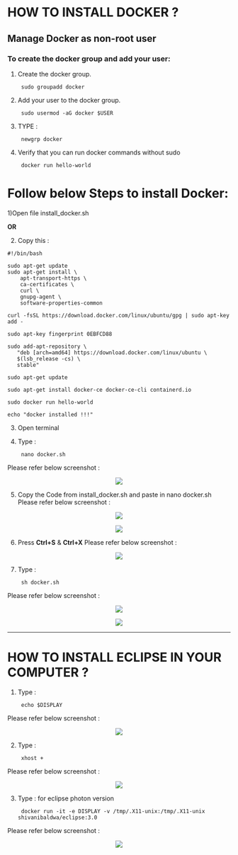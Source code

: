 # HOW TO INSTALL DOCKER ?

## Manage Docker as non-root user

### To create the docker group and add your user:
1) Create the docker group.
   
        sudo groupadd docker
   
2) Add your user to the docker group.

        sudo usermod -aG docker $USER

3) TYPE :

        newgrp docker
        
4) Verify that you can run docker commands without sudo

        docker run hello-world

# Follow below Steps to install Docker: 

1)Open file install_docker.sh 

**OR**

2) Copy this :
```
#!/bin/bash

sudo apt-get update
sudo apt-get install \
    apt-transport-https \
    ca-certificates \
    curl \
    gnupg-agent \
    software-properties-common

curl -fsSL https://download.docker.com/linux/ubuntu/gpg | sudo apt-key add -

sudo apt-key fingerprint 0EBFCD88

sudo add-apt-repository \
   "deb [arch=amd64] https://download.docker.com/linux/ubuntu \
   $(lsb_release -cs) \
   stable"

sudo apt-get update

sudo apt-get install docker-ce docker-ce-cli containerd.io

sudo docker run hello-world

echo "docker installed !!!"

```
3) Open terminal 
4) Type : 

        nano docker.sh
Please refer below screenshot :             
<p align="center">
  <img src="https://github.com/oilmcut-2020/JavaClass/blob/docker-eclipse/images/d1.png">
</p>

5) Copy the Code from install_docker.sh and paste in  nano docker.sh
Please refer below screenshot :  

<p align="center">
  <img src="https://github.com/oilmcut-2020/JavaClass/blob/docker-eclipse/images/d2.png">
</p>

<p align="center">
  <img src="https://github.com/oilmcut-2020/JavaClass/blob/docker-eclipse/images/d3.png">
</p>

6) Press **Ctrl+S** & **Ctrl+X**
Please refer below screenshot : 
<p align="center">
  <img src="https://github.com/oilmcut-2020/JavaClass/blob/docker-eclipse/images/d4.png">
</p>

7) Type :

        sh docker.sh
Please refer below screenshot : 
<p align="center">
  <img src="https://github.com/oilmcut-2020/JavaClass/blob/docker-eclipse/images/d5.png">
</p>

<p align="center">
  <img src="https://github.com/oilmcut-2020/JavaClass/blob/docker-eclipse/images/d6.png">
</p>

---------------------------------------------------------------------------------------------------------------------------

# HOW TO INSTALL ECLIPSE IN YOUR COMPUTER ?

1) Type :

        echo $DISPLAY
Please refer below screenshot :
<p align="center">
  <img src="https://github.com/oilmcut-2020/JavaClass/blob/docker-eclipse/images/e1.png">
</p>

2) Type :

        xhost + 
Please refer below screenshot :
<p align="center">
  <img src="https://github.com/oilmcut-2020/JavaClass/blob/docker-eclipse/images/e2.png">
</p>

3) Type : for eclipse photon version 

        docker run -it -e DISPLAY -v /tmp/.X11-unix:/tmp/.X11-unix shivanibaldwa/eclipse:3.0
   
Please refer below screenshot :        

<p align="center">
  <img src="https://github.com/oilmcut-2020/JavaClass/blob/docker-eclipse/images/e4.png">
</p>


